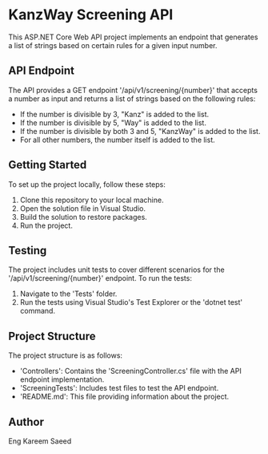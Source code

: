 # KanzWay Screening API

This ASP.NET Core Web API project implements an endpoint that generates a list of strings based on certain rules for a given input number.

## API Endpoint

The API provides a GET endpoint '/api/v1/screening/{number}' that accepts a number as input and returns a list of strings based on the following rules:
- If the number is divisible by 3, "Kanz" is added to the list.
- If the number is divisible by 5, "Way" is added to the list.
- If the number is divisible by both 3 and 5, "KanzWay" is added to the list.
- For all other numbers, the number itself is added to the list.

## Getting Started

To set up the project locally, follow these steps:

1. Clone this repository to your local machine.
2. Open the solution file in Visual Studio.
3. Build the solution to restore packages.
4. Run the project.

## Testing

The project includes unit tests to cover different scenarios for the '/api/v1/screening/{number}' endpoint. To run the tests:
1. Navigate to the 'Tests' folder.
2. Run the tests using Visual Studio's Test Explorer or the 'dotnet test' command.

## Project Structure

The project structure is as follows:
- 'Controllers': Contains the 'ScreeningController.cs' file with the API endpoint implementation.
- 'ScreeningTests': Includes test files to test the API endpoint.
- 'README.md': This file providing information about the project.

## Author

Eng Kareem Saeed
